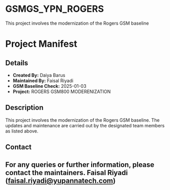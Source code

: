 # GSMGS_YPN_ROGERS
This project involves the modernization of the Rogers GSM baseline

# Project Manifest
## Details
- **Created By:** Daiya Barus
- **Maintained By:** Faisal Riyadi
- **GSM Baseline Check:** 2025-01-03
- **Project:** ROGERS GSM800 MODERENIZATION

## Description
This project involves the modernization of the Rogers GSM baseline. The updates and maintenance are carried out by the designated team members as listed above.


## Contact
For any queries or further information, please contact the maintainers.
Faisal Riyadi (faisal.riyadi@yupannatech.com)
---
